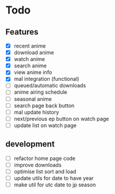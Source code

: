 Todo
=====
## Features
- [x] recent anime
- [x] download anime
- [x] watch anime
- [x] search anime
- [x] view anime info
- [x] mal integration (functional)
- [ ] queued/automatic downloads
- [ ] anime airing schedule
- [ ] seasonal anime
- [ ] search page back button
- [ ] mal update history
- [ ] next/previous ep button on watch page
- [ ] update list on watch page

## development
- [ ] refactor home page code
- [ ] improve downloads
- [ ] optimise list sort and load
- [ ] update utils for date to have year
- [ ] make util for utc date to jp season
